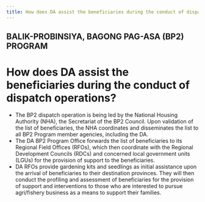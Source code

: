 ```yaml
---
title: How does DA assist the beneficiaries during the conduct of dispatch operations
---
```


## BALIK-PROBINSIYA, BAGONG PAG-ASA (BP2) PROGRAM

# How does DA assist the beneficiaries during the conduct of dispatch operations?


 - The BP2 dispatch operation is being led by the National Housing Authority (NHA), the Secretariat of the BP2 Council. Upon validation of the list of beneficiaries, the NHA coordinates and disseminates the list to all BP2 Program member agencies, including the DA.
 - The DA BP2 Program Office forwards the list of beneficiaries to its Regional Field Offices (RFOs), which then coordinate with the Regional Development Councils (RDCs) and concerned local government units (LGUs) for the provision of support to the beneficiaries.
 - DA RFOs provide gardening kits and seedlings as initial assistance upon the arrival of beneficiaries to their destination provinces. They will then conduct the profiling and assessment of beneficiaries for the provision of support and interventions to those who are interested to pursue agri/fishery business as a means to support their families.
